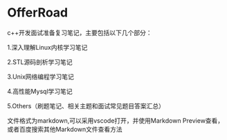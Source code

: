 # OfferRoad
c++开发面试准备复习笔记，主要包括以下几个部分：

1.深入理解Linux内核学习笔记

2.STL源码剖析学习笔记

3.Unix网络编程学习笔记

4.高性能Mysql学习笔记

5.Others（刷题笔记、相关主题和面试常见题目答案汇总）

文件格式为markdown,可以采用vscode打开，并使用Markdown Preview查看，或者百度搜索其他Markdown文件查看方法


